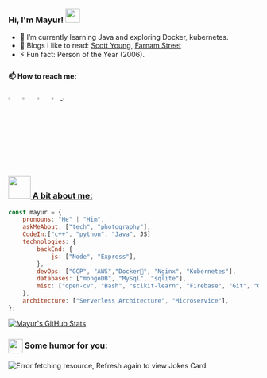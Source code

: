 ### Hi, I'm Mayur! <img src="https://github.com/sciencepal/sciencepal/blob/master/assets/Hi.gif" width="29px">
  - 🌱 I’m currently learning Java and exploring Docker, kubernetes.
  - 📖 Blogs I like to read: [Scott Young](https://www.scotthyoung.com/blog/articles/), [Farnam Street](https://fs.blog/best-articles/)
  - ⚡ Fun fact: Person of the Year (2006).
  
  #### 📫 How to reach me:
  
  [<img src="https://upload.wikimedia.org/wikipedia/commons/8/83/Steam_icon_logo.svg" width="3.3%"/>](https://steamcommunity.com/id/Heroic_Ghost/)  &nbsp;
  [<img src="https://img.icons8.com/color/48/000000/twitter.png" width="3.5%"/>](https://twitter.com/Mayur_khomane_)  &nbsp;
  [<img src="https://img.icons8.com/color/48/000000/linkedin.png" width="3.5%"/>](https://www.linkedin.com/in/mayurkhomane/)  &nbsp;
  <a href="mayurkhomane01@gmail.com"> <img src="https://img.icons8.com/fluent/48/000000/gmail.png" width="3.5%"/> 
  <a href="mkhoman1@binghamton.edu"> <img src="https://encrypted-tbn0.gstatic.com/images?q=tbn:ANd9GcTkFhpeCuJ1uE_RYW9oeqGnud8ElhVTg-0s4g&usqp=CAU" width="3.1%"/>
  
  
  
  ### <img src="https://github.com/TheDudeThatCode/TheDudeThatCode/blob/master/Assets/Developer.gif" width="45px"> A bit about me:
  
<!--   ```python
  import myprofile
  
  def mayurprofile():
    code: ["Javascript", "Python", "Java", "Swift", "PHP"],
           -->
```javascript
const mayur = {
    pronouns: "He" | "Him",
    askMeAbout: ["tech", "photography"],
    CodeIn:["c++", "python", "Java", JS]
    technologies: {
        backEnd: {
            js: ["Node", "Express"],
        },
        devOps: ["GCP", "AWS","Docker🐳", "Nginx", "Kubernetes"],
        databases: ["mongoDB", "MySql", "sqlite"],
        misc: ["open-cv", "Bash", "scikit-learn", "Firebase", "Git", "GraphQL"]
    },
    architecture: ["Serverless Architecture", "Microservice"],
};
```
<!--   #### 👨🏻‍💻 Languages and Tools <br />
  <code><img height="40" src="https://raw.githubusercontent.com/github/explore/80688e429a7d4ef2fca1e82350fe8e3517d3494d/topics/cpp/cpp.png"></code>
  <code><img height="40" src="https://raw.githubusercontent.com/github/explore/80688e429a7d4ef2fca1e82350fe8e3517d3494d/topics/python/python.png"></code>
  <code><img height="40" src="https://raw.githubusercontent.com/github/explore/80688e429a7d4ef2fca1e82350fe8e3517d3494d/topics/java/java.png"></code>
  <code><img height="40" src="https://raw.githubusercontent.com/github/explore/80688e429a7d4ef2fca1e82350fe8e3517d3494d/topics/bash/bash.png"></code>
  <code><img height="40" src="https://raw.githubusercontent.com/github/explore/80688e429a7d4ef2fca1e82350fe8e3517d3494d/topics/docker/docker.png"></code>
  <code><img height="40" src="https://raw.githubusercontent.com/github/explore/80688e429a7d4ef2fca1e82350fe8e3517d3494d/topics/git/git.png"></code>
  <code><img height="40" src="https://raw.githubusercontent.com/github/explore/80688e429a7d4ef2fca1e82350fe8e3517d3494d/topics/jupyter-notebook/jupyter-notebook.png"></code>
  <code><img height="40" src="https://raw.githubusercontent.com/github/explore/80688e429a7d4ef2fca1e82350fe8e3517d3494d/topics/linux/linux.png"></code>
  <code><img height="40" src="https://raw.githubusercontent.com/github/explore/80688e429a7d4ef2fca1e82350fe8e3517d3494d/topics/maven/maven.png"></code>
  <code><img height="40" src="https://raw.githubusercontent.com/github/explore/80688e429a7d4ef2fca1e82350fe8e3517d3494d/topics/mongodb/mongodb.png"></code>
  <code><img height="40" src="https://icons8.com/icon/zdI5E8moxhs-/graphql"></code>
  <code><img height="40" src="https://raw.githubusercontent.com/github/explore/80688e429a7d4ef2fca1e82350fe8e3517d3494d/topics/tensorflow/tensorflow.png"></code>
  <code><img height="40" src="https://raw.githubusercontent.com/github/explore/80688e429a7d4ef2fca1e82350fe8e3517d3494d/topics/scikit-learn/scikit-learn.png"></code>
   -->


<!-- <img height="180em" src="https://github-readme-stats.vercel.app/api?username=Mayur01&show_icons=true&hide_border=true&&count_private=true&include_all_commits=true" /> -->
<!-- <a href="https://github.com/Mayur01/Mayur01">
  <img align="center" src="https://github-readme-stats.vercel.app/api/top-langs/?username=Mayur01&hide=java,html,tex&title_color=ffffff&text_color=c9cacc&icon_color=2bbc8a&bg_color=1d1f21&langs_count=3" />
</a> -->
<a href="https://github.com/Mayur01/Mayur01">
  <img align="center" src="https://github-readme-stats.vercel.app/api?username=Mayur01&show_icons=true&line_height=27&count_private=true&title_color=ffffff&text_color=c9cacc&icon_color=2bbc8a&bg_color=1d1f21" alt="Mayur's GitHub Stats" />
</a>

  ### <img align ='center' src='https://media2.giphy.com/media/UQDSBzfyiBKvgFcSTw/giphy.gif?cid=ecf05e47p3cd513axbek3f56ti3jzizq8hincw20jauyyfyw&rid=giphy.gif' width ='29px'> Some humor for you:
<img src="https://readme-jokes.vercel.app/api" alt="Error fetching resource, Refresh again to view Jokes Card" />
<!--
**Mayur01/Mayur01** is a ✨ _special_ ✨ repository because its `README.md` (this file) appears on your GitHub profile.

Here are some ideas to get you started:

- 🔭 I’m currently working on ...
- 🌱 I’m currently learning ...
- 👯 I’m looking to collaborate on ...
- 🤔 I’m looking for help with ...
- 💬 Ask me about ...
- 📫 How to reach me: ...
- 😄 Pronouns: ...
- ⚡ Fun fact: ...
-->
